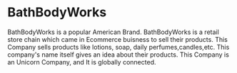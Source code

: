 # BathBodyWorks
BathBodyWorks is a popular American Brand.
BathBodyWorks is a retail store chain which came in Ecommerce buisness to sell their products.
This Company sells products like lotions, soap, daily perfumes,candles,etc.
This company's name itself gives an idea about their products.
This Company is an Unicorn Company, and It is globally connected.
